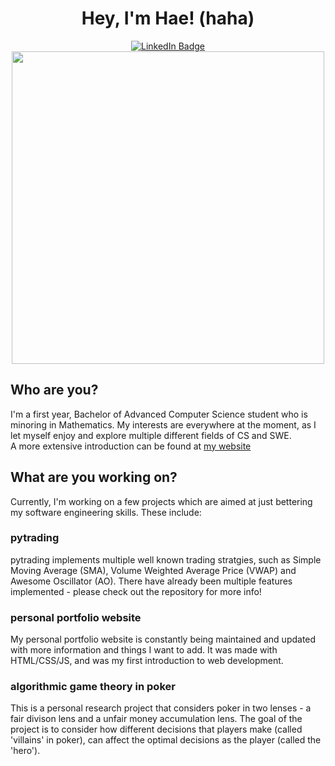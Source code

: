 <div id="header" align="center">
<h1>
  Hey, I'm Hae! (haha)
</h1>
  <div id="badges">
  <a href="https://www.linkedin.com/in/haeohreum-kim-3a92bb240/">
    <img src="https://img.shields.io/badge/LinkedIn-blue?style=for-the-badge&logo=linkedin&logoColor=white" alt="LinkedIn Badge"/>
  </a>
</div>
    <img src="https://github.com/haezera/haezera/assets/123307411/5731c80b-72be-41b8-b563-a18d4c68a066" width="500" /> <br>
</div>

<div>
  <h2> Who are you?</h2>
  I'm a first year, Bachelor of Advanced Computer Science student who is minoring in Mathematics. My interests are everywhere at the moment, as I let myself enjoy and explore multiple different fields of CS and SWE. <br>
A more extensive introduction can be found at <a href="https://haezera.github.io" target="_blank">my website</a>
  <h2>What are you working on?</h2>
  Currently, I'm working on a few projects which are aimed at just bettering my software engineering skills. These include:
    <h3>pytrading</h3>
    pytrading implements multiple well known trading stratgies, such as Simple Moving Average (SMA), Volume Weighted Average Price (VWAP) and Awesome Oscillator (AO). There have already been multiple features implemented - please check out the repository for more info!
    <h3>personal portfolio website</h3>
    My personal portfolio website is constantly being maintained and updated with more information and things I want to add. It was made with HTML/CSS/JS, and was my first introduction to web development. 
    <h3>algorithmic game theory in poker</h3>
    This is a personal research project that considers poker in two lenses - a fair divison lens and a unfair money accumulation lens. The goal of the project is to consider how different decisions that players make (called 'villains' in poker), can affect the optimal decisions as the player (called the 'hero').
    
</div>
